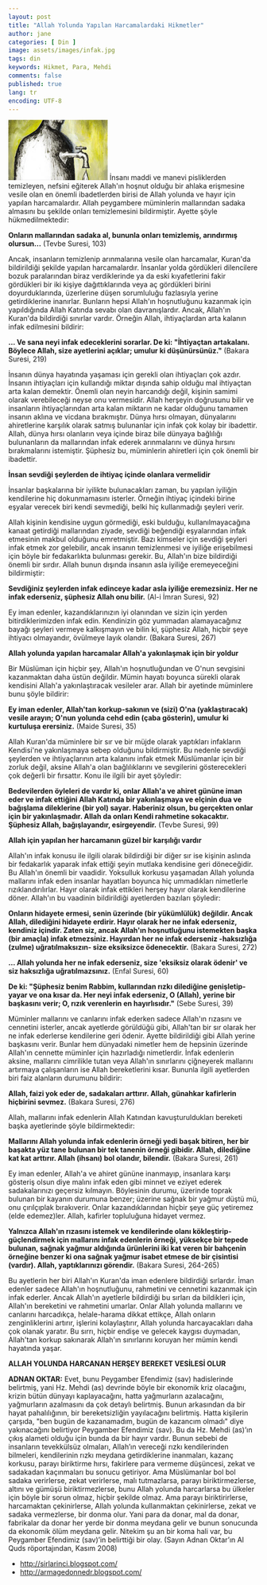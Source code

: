 ```yaml
---
layout: post
title: "Allah Yolunda Yapılan Harcamalardaki Hikmetler"
author: jane
categories: [ Din ]
image: assets/images/infak.jpg
tags: din
keywords: Hikmet, Para, Mehdi
comments: false
published: true
lang: tr
encoding: UTF-8
---
```



![infak](/assets/images/infak.jpg) İnsanı maddi ve manevi pisliklerden temizleyen, nefsini eğiterek Allah'ın hoşnut olduğu bir ahlaka erişmesine vesile olan en önemli ibadetlerden birisi de Allah yolunda ve hayır için yapılan harcamalardır. Allah peygambere müminlerin mallarından sadaka almasını bu şekilde onları temizlemesini bildirmiştir. Ayette şöyle hükmedilmektedir:

**Onların mallarından sadaka al, bununla onları temizlemiş, arındırmış olursun…** (Tevbe Suresi, 103)

Ancak, insanların temizlenip arınmalarına vesile olan harcamalar, Kuran'da bildirildiği şekilde yapılan harcamalardır. İnsanlar yolda gördükleri dilencilere bozuk paralarından biraz verdiklerinde ya da eski kıyafetlerini fakir gördükleri bir iki kişiye dağıttıklarında veya aç gördükleri birini doyurduklarında, üzerlerine düşen sorumluluğu fazlasıyla yerine getirdiklerine inanırlar. Bunların hepsi Allah'ın hoşnutluğunu kazanmak için yapıldığında Allah Katında sevabı olan davranışlardır. Ancak, Allah'ın Kuran'da bildirdiği sınırlar vardır. Örneğin Allah, ihtiyaçlardan arta kalanın infak edilmesini bildirir:

**... Ve sana neyi infak edeceklerini sorarlar. De ki: "İhtiyaçtan artakalanı. Böylece Allah, size ayetlerini açıklar; umulur ki düşünürsünüz."** (Bakara Suresi, 219)

İnsanın dünya hayatında yaşaması için gerekli olan ihtiyaçları çok azdır. İnsanın ihtiyaçları için kullandığı miktar dışında sahip olduğu mal ihtiyaçtan arta kalan demektir. Önemli olan neyin harcandığı değil, kişinin samimi olarak verebileceği neyse onu vermesidir. Allah herşeyin doğrusunu bilir ve insanların ihtiyaçlarından arta kalan miktarın ne kadar olduğunu tamamen insanın aklına ve vicdana bırakmıştır. Dünya hırsı olmayan, dünyalarını ahiretlerine karşılık olarak satmış bulunanlar için infak çok kolay bir ibadettir. Allah, dünya hırsı olanların veya içinde biraz bile dünyaya bağlılığı bulunanların da mallarından infak ederek arınmalarını ve dünya hırsını bırakmalarını istemiştir. Şüphesiz bu, müminlerin ahiretleri için çok önemli bir ibadettir. 

**İnsan sevdiği şeylerden de ihtiyaç içinde olanlara vermelidir**

İnsanlar başkalarına bir iyilikte bulunacakları zaman, bu yapılan iyiliğin kendilerine hiç dokunmamasını isterler. Örneğin ihtiyaç içindeki birine eşyalar verecek biri kendi sevmediği, belki hiç kullanmadığı şeyleri verir. 

Allah kişinin kendisine uygun görmediği, eski bulduğu, kullanılmayacağına kanaat getirdiği mallarından ziyade, sevdiği beğendiği eşyalarından infak etmesinin makbul olduğunu emretmiştir. Bazı kimseler için sevdiği şeyleri infak etmek zor gelebilir, ancak insanın temizlenmesi ve iyiliğe erişebilmesi için böyle bir fedakarlıkta bulunması gerekir. Bu, Allah'ın bize bildirdiği önemli bir sırdır. Allah bunun dışında insanın asla iyiliğe eremeyeceğini bildirmiştir:

**Sevdiğiniz şeylerden infak edinceye kadar asla iyiliğe eremezsiniz. Her ne infak ederseniz, şüphesiz Allah onu bilir.** (Al-i İmran Suresi, 92)

Ey iman edenler, kazandıklarınızın iyi olanından ve sizin için yerden bitirdiklerimizden infak edin. Kendinizin göz yummadan alamayacağınız bayağı şeyleri vermeye kalkışmayın ve bilin ki, şüphesiz Allah, hiçbir şeye ihtiyacı olmayandır, övülmeye layık olandır. (Bakara Suresi, 267)

**Allah yolunda yapılan harcamalar Allah'a yakınlaşmak için bir yoldur**

Bir Müslüman için hiçbir şey, Allah'ın hoşnutluğundan ve O'nun sevgisini kazanmaktan daha üstün değildir. Mümin hayatı boyunca sürekli olarak kendisini Allah'a yakınlaştıracak vesileler arar. Allah bir ayetinde müminlere bunu şöyle bildirir:

**Ey iman edenler, Allah'tan korkup-sakının ve (sizi) O'na (yaklaştıracak) vesile arayın; O'nun yolunda cehd edin (çaba gösterin), umulur ki kurtuluşa erersiniz.** (Maide Suresi, 35)

Allah Kuran'da müminlere bir sır ve bir müjde olarak yaptıkları infakların Kendisi'ne yakınlaşmaya sebep olduğunu bildirmiştir. Bu nedenle sevdiği şeylerden ve ihtiyaçlarının arta kalanını infak etmek Müslümanlar için bir zorluk değil, aksine Allah'a olan bağlılıklarını ve sevgilerini gösterecekleri çok değerli bir fırsattır. Konu ile ilgili bir ayet şöyledir: 

**Bedevilerden öyleleri de vardır ki, onlar Allah'a ve ahiret gününe iman eder ve infak ettiğini Allah Katında bir yakınlaşmaya ve elçinin dua ve bağışlama dileklerine (bir yol) sayar. Haberiniz olsun, bu gerçekten onlar için bir yakınlaşmadır. Allah da onları Kendi rahmetine sokacaktır. Şüphesiz Allah, bağışlayandır, esirgeyendir.** (Tevbe Suresi, 99)

**Allah için yapılan her harcamanın güzel bir karşılığı vardır**

Allah'ın infak konusu ile ilgili olarak bildirdiği bir diğer sır ise kişinin aslında bir fedakarlık yaparak infak ettiği şeyin mutlaka kendisine geri döneceğidir. Bu Allah'ın önemli bir vaadidir. Yoksulluk korkusu yaşamadan Allah yolunda mallarını infak eden insanlar hayatları boyunca hiç ummadıkları nimetlerle rızıklandırılırlar. Hayır olarak infak ettikleri herşey hayır olarak kendilerine döner. Allah'ın bu vaadinin bildirildiği ayetlerden bazıları şöyledir:

**Onların hidayete ermesi, senin üzerinde (bir yükümlülük) değildir. Ancak Allah, dilediğini hidayete erdirir. Hayır olarak her ne infak ederseniz, kendiniz içindir. Zaten siz, ancak Allah'ın hoşnutluğunu istemekten başka (bir amaçla) infak etmezsiniz. Hayırdan her ne infak ederseniz -haksızlığa (zulme) uğratılmaksızın- size eksiksizce ödenecektir.** (Bakara Suresi, 272)

**… Allah yolunda her ne infak ederseniz, size 'eksiksiz olarak ödenir' ve siz haksızlığa uğratılmazsınız.** (Enfal Suresi, 60)

**De ki: "Şüphesiz benim Rabbim, kullarından rızkı dilediğine genişletip-yayar ve ona kısar da. Her neyi infak ederseniz, O (Allah), yerine bir başkasını verir; O, rızık verenlerin en hayırlısıdır."** (Sebe Suresi, 39)

Müminler mallarını ve canlarını infak ederken sadece Allah'ın rızasını ve cennetini isterler, ancak ayetlerde görüldüğü gibi, Allah'tan bir sır olarak her ne infak ederlerse kendilerine geri ödenir. Ayette bildirildiği gibi Allah yerine başkasını verir. Bunlar hem dünyadaki nimetler hem de hepsinin üzerinde Allah'ın cennette müminler için hazırladığı nimetlerdir. İnfak edenlerin aksine, mallarını cimrilikle tutan veya Allah'ın sınırlarını çiğneyerek mallarını artırmaya çalışanların ise Allah bereketlerini kısar. Bununla ilgili ayetlerden biri faiz alanların durumunu bildirir:

**Allah, faizi yok eder de, sadakaları arttırır. Allah, günahkar kafirlerin hiçbirini sevmez.** (Bakara Suresi, 276)

Allah, mallarını infak edenlerin Allah Katından kavuşturuldukları bereketi başka ayetlerinde şöyle bildirmektedir:

**Mallarını Allah yolunda infak edenlerin örneği yedi başak bitiren, her bir başakta yüz tane bulunan bir tek tanenin örneği gibidir. Allah, dilediğine kat kat arttırır. Allah (ihsanı) bol olandır, bilendir.** (Bakara Suresi, 261)

Ey iman edenler, Allah'a ve ahiret gününe inanmayıp, insanlara karşı gösteriş olsun diye malını infak eden gibi minnet ve eziyet ederek sadakalarınızı geçersiz kılmayın. Böylesinin durumu, üzerinde toprak bulunan bir kayanın durumuna benzer; üzerine sağnak bir yağmur düştü mü, onu çırılçıplak bırakıverir. Onlar kazandıklarından hiçbir şeye güç yetiremez (elde edemez)ler. Allah, kafirler topluluğuna hidayet vermez. 

**Yalnızca Allah'ın rızasını istemek ve kendilerinde olanı kökleştirip- güçlendirmek için mallarını infak edenlerin örneği, yüksekçe bir tepede bulunan, sağnak yağmur aldığında ürünlerini iki kat veren bir bahçenin örneğine benzer ki ona sağnak yağmur isabet etmese de bir çisintisi (vardır). Allah, yaptıklarınızı görendir.** (Bakara Suresi, 264-265)

Bu ayetlerin her biri Allah'ın Kuran'da iman edenlere bildirdiği sırlardır. İman edenler sadece Allah'ın hoşnutluğunu, rahmetini ve cennetini kazanmak için infak ederler. Ancak Allah'ın ayetlerle bildirdiği bu sırları da bildikleri için, Allah'ın bereketini ve rahmetini umarlar. Onlar Allah yolunda mallarını ve canlarını harcadıkça, helale-harama dikkat ettikçe, Allah onların zenginliklerini artırır, işlerini kolaylaştırır, Allah yolunda harcayacakları daha çok olanak yaratır. Bu sırrı, hiçbir endişe ve gelecek kaygısı duymadan, Allah'tan korkup sakınarak Allah'ın sınırlarını koruyan her mümin kendi hayatında yaşar.

**ALLAH YOLUNDA HARCANAN HERŞEY BEREKET VESİLESİ OLUR**

**ADNAN OKTAR:** Evet, bunu Peygamber Efendimiz (sav) hadislerinde belirtmiş, yani Hz. Mehdi (as) devrinde böyle bir ekonomik kriz olacağını, krizin bütün dünyayı kaplayacağını, hatta yağmurların azalacağını, yağmurların azalmasını da çok detaylı belirtmiş. Bunun arkasından da bir hayat pahalılığının, bir bereketsizliğin yayılacağını belirtmiş. Hatta kişilerin çarşıda, "ben bugün de kazanamadım, bugün de kazancım olmadı" diye yakınacağını belirtiyor Peygamber Efendimiz (sav). Bu da Hz. Mehdi (as)’ın çıkış alameti olduğu için bunda da bir hayır vardır. Bunun sebebi de insanların tevekkülsüz olmaları, Allah’ın vereceği rızkı kendilerinden bilmeleri, kendilerinin rızkı meydana getirdiklerine inanmaları, kazanç korkusu, parayı biriktirme hırsı, fakirlere para vermeme düşüncesi, zekat ve sadakadan kaçınmaları bu sonucu getiriyor. Ama Müslümanlar bol bol sadaka verirlerse, zekat verirlerse, malı tutmazlarsa, parayı biriktirmezlerse, altını ve gümüşü biriktirmezlerse, bunu Allah yolunda harcarlarsa bu ülkeler için böyle bir sorun olmaz, hiçbir şekilde olmaz. Ama parayı biriktirirlerse, harcamaktan çekinirlerse, Allah yolunda kullanmaktan çekinirlerse, zekat ve sadaka vermezlerse, bir donma olur. Yani para da donar, mal da donar, fabrikalar da donar her yerde bir donma meydana gelir ve bunun sonucunda da ekonomik ölüm meydana gelir. Nitekim şu an bir koma hali var, bu Peygamber Efendimiz (sav)’in belirttiği bir olay. (Sayın Adnan Oktar’ın Al Quds röportajından, Kasım 2008)

- http://sirlarinci.blogspot.com/
- http://armagedonnedr.blogspot.com/
